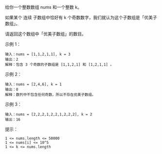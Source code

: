 给你一个整数数组 nums 和一个整数 k。

如果某个 连续 子数组中恰好有 k 个奇数数字，我们就认为这个子数组是「优美子数组」。

请返回这个数组中「优美子数组」的数目。

示例 1：
```
输入：nums = [1,1,2,1,1], k = 3
输出：2
解释：包含 3 个奇数的子数组是 [1,1,2,1] 和 [1,2,1,1] 。
```
示例 2：
```
输入：nums = [2,4,6], k = 1
输出：0
解释：数列中不包含任何奇数，所以不存在优美子数组。
```
示例 3：
```
输入：nums = [2,2,2,1,2,2,1,2,2,2], k = 2
输出：16
```

提示：
```
1 <= nums.length <= 50000
1 <= nums[i] <= 10^5
1 <= k <= nums.length
```